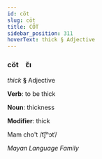 ```yaml
---
id: cöt
slug: cöt
title: CÖT
sidebar_position: 311
hoverText: thick § Adjective
---
```


### cöt&emsp;<span kind="abugida">ꞇ̆ı</span>

*thick* **§** Adjective

**Verb**: to be thick

**Noun**: thickness

**Modifier**: thick

Mam cho't /t͡ʃʰɔtʼ/

*Mayan Language Family*